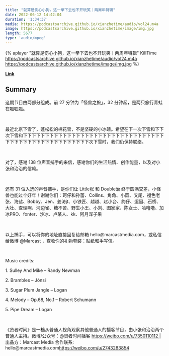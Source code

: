 ```yaml
---
title: "就算是伤心小狗，这一拳下去也不开玩笑｜两周年特辑"
date: 2022-06-12 14:42:04
duration: '1:34:37'
media: https://podcastsarchive.github.io/xianzhetime/audio/vol24.m4a
image: https://podcastsarchive.github.io/xianzhetime/image/img.jpg
length: 5677
type: 'audio/mpeg'
---
```


{% aplayer "就算是伤心小狗，这一拳下去也不开玩笑｜两周年特辑" KillTime  https://podcastsarchive.github.io/xianzhetime/audio/vol24.m4a https://podcastsarchive.github.io/xianzhetime/image/img.jpg %}

**[Link](https://www.xiaoyuzhoufm.com/episode/61ed11d85f52a3cc8c218baf)**

## Summary
<p >这期节目由两部分组成。前 27 分钟为「怪兽之旅」，32 分钟起，是两只旅行青蛙在呱呱呱。</p><span><br /></span><p >最近北京下雪了，蓬松松的棉花雪，不是坚硬的小冰碴。希望在下一次下雪和下下次下雪和下下下下下下下下下下下下下下下下下下下下下下下下下下下下下下下下下下下下下下下下下下下下下下下下下下下次下雪时，我们仍保持联络。</p><span><br /></span><p >对了，感谢 138 位声音捕手的来信，感谢你们的生活热情、创作能量，以及对小张和治治的信赖。</p><span><br /></span><p >还有 31 位入选的声音捕手，是你们让 Little张 和 Double治 终于圆满交差，小怪兽也能过个好年！谢谢你们：珂仔和孙蕾、Collins、角角、小圆、叉尾、褪色老张、海盐、Bobby、Jen、姜涛jt、小铁匠、越越、赵小台、韵仔、迢迢、石桥、大壮、查理啊、河边雀、糖不苦、野生小王、小刘、图家家、陈女士、哈噜噜、加冰PRO、fonter、沙冰、卢某人、kk、阿月浑子果</p><span><br /></span><p >以上捕手，可以将你的地址直接回复给邮箱 hello@marcastmedia.com，或私信给微博 @Marcast ，查收你的礼物套装：贴纸和手写信。</p><span><br /></span><p >Music credits:</p><p >1. Sulley&nbsp;And&nbsp;Mike – Randy Newman</p><p >2. Brambles – Jónsi</p><p >3. Sugar Plum Jangle – Logan</p><p >4. Melody – Op.68, No.1 – Robert Schumann</p><p >5. Pipe Dream – Logan</p><span><br /></span><p >《贤者时间》是一档从普通人视角观察其他普通人的播客节目，由小张和治治两个普通人主持。微博/公众号：@贤者时间播客&nbsp;<a href="https://www.xiaoyuzhoufm.com/episode/undefined"  target="_blank">https://weibo.com/u/7350110112 </a>| 出品方：Marcast Media 合作联系: hello@marcastmedia.com<a href="https://www.xiaoyuzhoufm.com/episode/undefined"  target="_blank">https://weibo.com/u/2743283854</a></p><br />
    